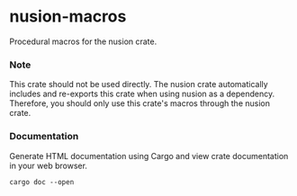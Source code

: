 # nusion-macros
Procedural macros for the nusion crate.

### Note
This crate should not be used directly.  The
nusion crate automatically includes and re-exports
this crate when using nusion as a dependency.
Therefore, you should only use this crate's macros
through the nusion crate.

### Documentation
Generate HTML documentation using Cargo and view crate
documentation in your web browser.
```
cargo doc --open
```

